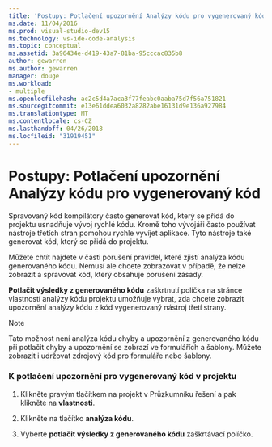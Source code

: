 ```yaml
---
title: 'Postupy: Potlačení upozornění Analýzy kódu pro vygenerovaný kód'
ms.date: 11/04/2016
ms.prod: visual-studio-dev15
ms.technology: vs-ide-code-analysis
ms.topic: conceptual
ms.assetid: 3a96434e-d419-43a7-81ba-95cccac835b8
author: gewarren
ms.author: gewarren
manager: douge
ms.workload:
- multiple
ms.openlocfilehash: ac2c5d4a7aca3f77feabc0aaba75d7f56a751821
ms.sourcegitcommit: e13e61ddea6032a8282abe16131d9e136a927984
ms.translationtype: MT
ms.contentlocale: cs-CZ
ms.lasthandoff: 04/26/2018
ms.locfileid: "31919451"
---
```

# <a name="how-to-suppress-code-analysis-warnings-for-generated-code"></a>Postupy: Potlačení upozornění Analýzy kódu pro vygenerovaný kód
Spravovaný kód kompilátory často generovat kód, který se přidá do projektu usnadňuje vývoj rychlé kódu. Kromě toho vývojáři často používat nástroje třetích stran pomohou rychle vyvíjet aplikace. Tyto nástroje také generovat kód, který se přidá do projektu.

 Můžete chtít najdete v části porušení pravidel, které zjistí analýza kódu generovaného kódu. Nemusí ale chcete zobrazovat v případě, že nelze zobrazit a spravovat kód, který obsahuje porušení zásady.

 **Potlačit výsledky z generovaného kódu** zaškrtnutí políčka na stránce vlastností analýzy kódu projektu umožňuje vybrat, zda chcete zobrazit upozornění analýzy kódu z kód vygenerovaný nástroj třetí strany.

> [!NOTE]
>  Tato možnost není analýza kódu chyby a upozornění z generovaného kódu při potlačit chyby a upozornění se zobrazí ve formulářích a šablony. Můžete zobrazit i udržovat zdrojový kód pro formuláře nebo šablony.

### <a name="to-suppress-warnings-for-generated-code-in-a-project"></a>K potlačení upozornění pro vygenerovaný kód v projektu

1.  Klikněte pravým tlačítkem na projekt v Průzkumníku řešení a pak klikněte na **vlastnosti**.

2.  Klikněte na tlačítko **analýza kódu**.

3.  Vyberte **potlačit výsledky z generovaného kódu** zaškrtávací políčko.